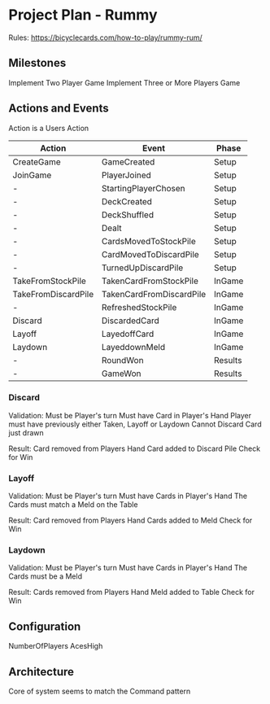 # Project Plan - Rummy

Rules: https://bicyclecards.com/how-to-play/rummy-rum/

## Milestones

Implement Two Player Game
Implement Three or More Players Game

## Actions and Events

Action is a Users Action

| Action              | Event                    | Phase   |
| ------------------- | ------------------------ | ------- |
| CreateGame          | GameCreated              | Setup   |
| JoinGame            | PlayerJoined             | Setup   |
| -                   | StartingPlayerChosen     | Setup   |
| -                   | DeckCreated              | Setup   |
| -                   | DeckShuffled             | Setup   |
| -                   | Dealt                    | Setup   |
| -                   | CardsMovedToStockPile    | Setup   |
| -                   | CardMovedToDiscardPile   | Setup   |
| -                   | TurnedUpDiscardPile      | Setup   |
| TakeFromStockPile   | TakenCardFromStockPile   | InGame  |
| TakeFromDiscardPile | TakenCardFromDiscardPile | InGame  |
| -                   | RefreshedStockPile       | InGame  |
| Discard             | DiscardedCard            | InGame  |
| Layoff              | LayedoffCard             | InGame  |
| Laydown             | LayeddownMeld            | InGame  |
| -                   | RoundWon                 | Results |
| -                   | GameWon                  | Results |

### Discard

Validation:
Must be Player's turn
Must have Card in Player's Hand
Player must have previously either Taken, Layoff or Laydown
Cannot Discard Card just drawn

Result:
Card removed from Players Hand
Card added to Discard Pile
Check for Win

### Layoff

Validation:
Must be Player's turn
Must have Cards in Player's Hand
The Cards must match a Meld on the Table

Result:
Card removed from Players Hand
Cards added to Meld
Check for Win

### Laydown

Validation:
Must be Player's turn
Must have Cards in Player's Hand
The Cards must be a Meld

Result:
Cards removed from Players Hand
Meld added to Table
Check for Win

## Configuration

NumberOfPlayers
AcesHigh

## Architecture

Core of system seems to match the Command pattern
